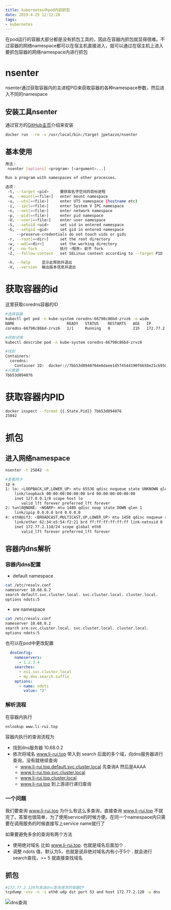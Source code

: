 ```yaml
---
title: kubernetes中pod内容抓包
date: 2019-4-25 12:12:28
tags:
- kubernetes
---
```


在pod运行的容器大部分都是没有抓包工具的，因此在容器内抓包就显得很难。不过容器的网络namespace都可以在宿主机直接进入，就可以通过在宿主机上进入要抓包容器的网络namespace内进行抓包


<!--more-->

# nsenter

nsenter通过获取容器内的主进程PID来获取容器的各种namespace参数，然后进入不同的namespace

## 安装工具nsenter

通过官方的[GitHub主页](https://github.com/jpetazzo/nsenter)介绍来安装

```bash
docker run --rm -v /usr/local/bin:/target jpetazzo/nsenter
```

## 基本使用

```bash
用法：
 nsenter [options] <program> [<argument>...]

Run a program with namespaces of other processes.

选项：
 -t, --target <pid>     要获取名字空间的目标进程
 -m, --mount[=<file>]   enter mount namespace
 -u, --uts[=<file>]     enter UTS namespace (hostname etc)
 -i, --ipc[=<file>]     enter System V IPC namespace
 -n, --net[=<file>]     enter network namespace
 -p, --pid[=<file>]     enter pid namespace
 -U, --user[=<file>]    enter user namespace
 -S, --setuid <uid>     set uid in entered namespace
 -G, --setgid <gid>     set gid in entered namespace
     --preserve-credentials do not touch uids or gids
 -r, --root[=<dir>]     set the root directory
 -w, --wd[=<dir>]       set the working directory
 -F, --no-fork          执行 <程序> 前不 fork
 -Z, --follow-context   set SELinux context according to --target PID

 -h, --help     显示此帮助并退出
 -V, --version  输出版本信息并退出

```

# 获取容器的id

这里获取coredns容器的ID

```bash
#选择容器
kubectl get pod -n kube-system coredns-66798c86bd-zrvz6 -o wide
NAME                       READY   STATUS    RESTARTS   AGE   IP             NODE         NOMINATED NODE   READINESS GATES
coredns-66798c86bd-zrvz6   1/1     Running   0          21h   172.77.2.118   10.9.1.174   <none>           <none>

#获取详情
kubectl describe pod -n kube-system coredns-66798c86bd-zrvz6

#找到
Containers:
  coredns:
    Container ID:  docker://7bb53d8940764e6daee1d5f4544190f6658e21cb950cf19fa02e4dfe5c03bdf1
#只需要
7bb53d894076
```

# 获取容器内PID

```bash
docker inspect --format {{.State.Pid}} 7bb53d894076
25842
```

# 抓包

## 进入网络namespace

```bash
nsenter -t 25842 -n

#查看网卡
ip a
1: lo: <LOOPBACK,UP,LOWER_UP> mtu 65536 qdisc noqueue state UNKNOWN qlen 1
    link/loopback 00:00:00:00:00:00 brd 00:00:00:00:00:00
    inet 127.0.0.1/8 scope host lo
       valid_lft forever preferred_lft forever
2: tunl0@NONE: <NOARP> mtu 1480 qdisc noop state DOWN qlen 1
    link/ipip 0.0.0.0 brd 0.0.0.0
4: eth0@if3: <BROADCAST,MULTICAST,UP,LOWER_UP> mtu 1450 qdisc noqueue state UP
    link/ether 62:34:e5:54:f2:21 brd ff:ff:ff:ff:ff:ff link-netnsid 0
    inet 172.77.2.118/24 scope global eth0
       valid_lft forever preferred_lft forever
```

## 容器内dns解析

### 容器内dns配置

- default namespace

```bash
cat /etc/resolv.conf
nameserver 10.68.0.2
search default.svc.cluster.local. svc.cluster.local. cluster.local.
options ndots:5
```

- sre namespace

```bash
cat /etc/resolv.conf
nameserver 10.68.0.2
search sre.svc.cluster.local. svc.cluster.local. cluster.local.
options ndots:5
```

也可以在pod中更改配置

```yaml
  dnsConfig:
    nameservers:
      - 1.2.3.4
    searches:
      - ns1.svc.cluster.local
      - my.dns.search.suffix
    options:
      - name: ndots
        value: "2"
```

### 解析流程

在容器内执行

```bash
nslookup www.li-rui.top
```

容器内执行的查询流程为

- 找到dns服务器 10.68.0.2
- 依次将域名 www.li-rui.top 带入到 search 后面的多个域，向dns服务器进行查询，没有就继续查询
    - www.li-rui.top.default.svc.cluster.local 先查询A 然后是AAAA
    - www.li-rui.top.svc.cluster.local
    - www.li-rui.top.cluster.local
    - www.li-rui.top 到上游进行递归查询

### 一个问题

我们要查询 www.li-rui.top 为什么有这么多查询，直接查询 www.li-rui.top 不就完了。答案也很简单，为了使用service的时候方便。在同一个namespace内只需要在调用服务的时候直接写上service name就行了

如果要避免多余的查询有两个方法

- 使用绝对域名 比如 www.li-rui.top. 也就是域名后面加个 .
- 调整 ndots 值，默认为5，也就是说非绝对域名内有小于5个 . 就会进行search查找，>= 5 就直接查找域名

## 抓包

```bash
#172.77.2.120为发送dns查询请求的容器IP
tcpdump -vvv -n -i eth0 udp dst port 53 and host 172.77.2.120 -w dns
```

![dns查询](https://qiniu.li-rui.top/dns查询.png)
